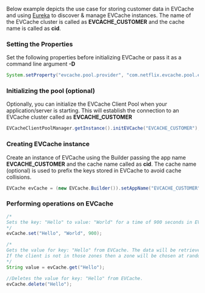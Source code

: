 Below example depicts the use case for storing customer data in EVCache and using [Eureka](https://github.com/Netflix/eureka) to discover & manage EVCache instances. The name of the EVCache cluster is called as **EVCACHE_CUSTOMER** and the cache name is called as **cid**. 

### Setting the Properties
Set the following properties before initializing EVCache or pass it as a command line argument **-D**
```java
System.setProperty("evcache.pool.provider", "com.netflix.evcache.pool.eureka.EVCacheClientPoolImpl");
```

### Initializing the pool (optional)
Optionally, you can initialize the EVCache Client Pool when your application/server is starting. This will establish the connection to an EVCache cluster called as **EVCACHE_CUSTOMER**
```java
EVCacheClientPoolManager.getInstance().initEVCache("EVCACHE_CUSTOMER");
```

### Creating EVCache instance
Create an instance of EVCache using the Builder passing the app name **EVCACHE_CUSTOMER** and the cache name called as **cid**. The cache name (optional) is used to prefix the keys stored in EVCache to avoid cache collisions. 
```java
EVCache evCache = (new EVCache.Builder()).setAppName("EVCACHE_CUSTOMER").setCacheName("cid").enableZoneFallback().build();
```

### Performing operations on EVCache
```java
/*
Sets the key: "Hello" to value: "World" for a time of 900 seconds in EVCache. This data will be written to both zones A and B.
*/
evCache.set("Hello", "World", 900);

/*
Gets the value for key: "Hello" from EVCache. The data will be retrieved from the zone local to the client. 
If the client is not in those zones then a zone will be chosen at random.
*/
String value = evCache.get("Hello");

//Deletes the value for key: "Hello" from EVCache.
evCache.delete("Hello");
```